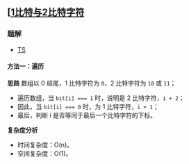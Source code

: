 ## [[1比特与2比特字符](https://leetcode-cn.com/problems/1-bit-and-2-bit-characters/)
### 题解
+ [TS](../../ts/768/717.ts)

#### 方法一：遍历
**思路**
数组以 0 结尾，1 比特字符为 `0`，2 比特字符为 `10` 或 `11`；
+ 遍历数组，当 `bit[i] === 1` 时，说明是 2 比特字符，`i + 2`；
+ 因此，当 `bit[i] === 0` 时，为 1 比特字符，`i + 1`；
+ 最后，判断 i 是否等同于最后一个比特字符的下标。

**复杂度分析**
+ 时间复杂度：O(n)。
+ 空间复杂度：O(1)。